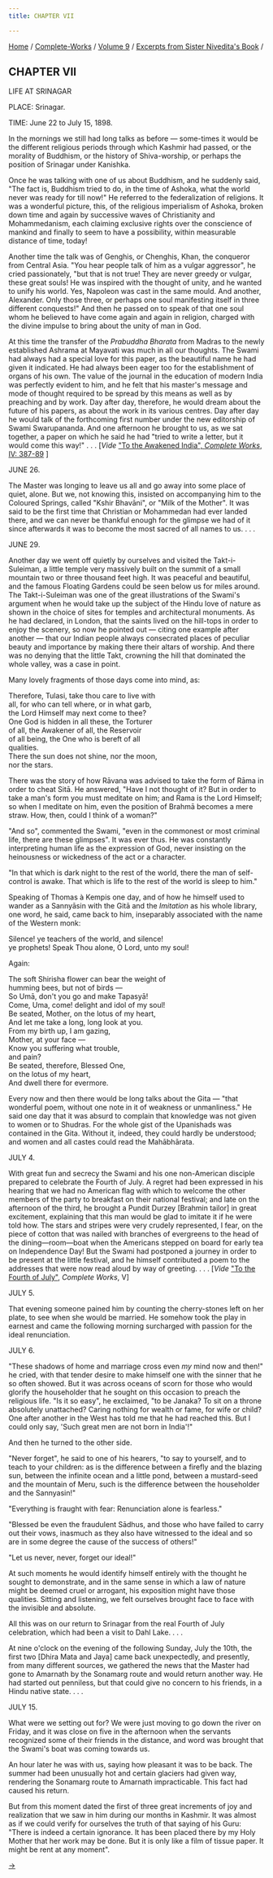 ```yaml
---
title: CHAPTER VII

---
```



[Home](../../../index.htm) / [Complete-Works](../../complete_works.htm)
/ [Volume 9](../volume_9_contents.htm) / [Excerpts from Sister
Nivedita's Book](excerpts_from_sister_niveditas_book_contents.htm) /



## CHAPTER VII

LIFE AT SRINAGAR

PLACE: Srinagar.

TIME: June 22 to July 15, 1898.

In the mornings we still had long talks as before — some-times it would
be the different religious periods through which Kashmir had passed, or
the morality of Buddhism, or the history of Shiva-worship, or perhaps
the position of Srinagar under Kanishka.

Once he was talking with one of us about Buddhism, and he suddenly said,
"The fact is, Buddhism tried to do, in the time of Ashoka, what the
world never was ready for till now!" He referred to the federalization
of religions. It was a wonderful picture, this, of the religious
imperialism of Ashoka, broken down time and again by successive waves of
Christianity and Mohammedanism, each claiming exclusive rights over the
conscience of mankind and finally to seem to have a possibility, within
measurable distance of time, today!

Another time the talk was of Genghis, or Chenghis, Khan, the conqueror
from Central Asia. "You hear people talk of him as a vulgar aggressor",
he cried passionately, "but that is not true! They are never greedy or
vulgar, these great souls! He was inspired with the thought of unity,
and he wanted to unify his world. Yes, Napoleon was cast in the same
mould. And another, Alexander. Only those three, or perhaps one soul
manifesting itself in three different conquests!" And then he passed on
to speak of that one soul whom he believed to have come again and again
in religion, charged with the divine impulse to bring about the unity of
man in God.

At this time the transfer of the *Prabuddha Bharata* from Madras to the
newly established Ashrama at Mayavati was much in all our thoughts. The
Swami had always had a special love for this paper, as the beautiful
name he had given it indicated. He had always been eager too for the
establishment of organs of his own. The value of the journal in the
education of modern India was perfectly evident to him, and he felt that
his master's message and mode of thought required to be spread by this
means as well as by preaching and by work. Day after day, therefore, he
would dream about the future of his papers, as about the work in its
various centres. Day after day he would talk of the forthcoming first
number under the new editorship of Swami Swarupananda. And one afternoon
he brought to us, as we sat together, a paper on which he said he had
"tried to write a letter, but it would come this way!" . . . \[*Vide*
["To the Awakened India", *Complete Works*, IV:
387-89](../../volume_4/writings_poems/to_the_awakened_india.htm) \]

JUNE 26.

The Master was longing to leave us all and go away into some place of
quiet, alone. But we, not knowing this, insisted on accompanying him to
the Coloured Springs, called "Kshir Bhavāni", or "Milk of the Mother".
It was said to be the first time that Christian or Mohammedan had ever
landed there, and we can never be thankful enough for the glimpse we had
of it since afterwards it was to become the most sacred of all names to
us. . . .

JUNE 29.

Another day we went off quietly by ourselves and visited the
Takt-i-Suleiman, a little temple very massively built on the summit of a
small mountain two or three thousand feet high. It was peaceful and
beautiful, and the famous Floating Gardens could be seen below us for
miles around. The Takt-i-Suleiman was one of the great illustrations of
the Swami's argument when he would take up the subject of the Hindu love
of nature as shown in the choice of sites for temples and architectural
monuments. As he had declared, in London, that the saints lived on the
hill-tops in order to enjoy the scenery, so now he pointed out — citing
one example after another — that our Indian people always consecrated
places of peculiar beauty and importance by making there their altars of
worship. And there was no denying that the little Takt, crowning the
hill that dominated the whole valley, was a case in point.

Many lovely fragments of those days come into mind, as:

Therefore, Tulasi, take thou care to live with  
all, for who can tell where, or in what garb,  
the Lord Himself may next come to thee?  
One God is hidden in all these, the Torturer  
of all, the Awakener of all, the Reservoir  
of all being, the One who is bereft of all  
qualities.  
There the sun does not shine, nor the moon,  
nor the stars.

There was the story of how Rāvana was advised to take the form of Rāma
in order to cheat Sitā. He answered, "Have I not thought of it? But in
order to take a man's form you must meditate on him; and Rama is the
Lord Himself; so when I meditate on him, even the position of Brahmā
becomes a mere straw. How, then, could I think of a woman?"

"And so", commented the Swami, "even in the commonest or most criminal
life, there are these glimpses". It was ever thus. He was constantly
interpreting human life as the expression of God, never insisting on the
heinousness or wickedness of the act or a character.

"In that which is dark night to the rest of the world, there the man of
self-control is awake. That which is life to the rest of the world is
sleep to him."

Speaking of Thomas à Kempis one day, and of how he himself used to
wander as a Sannyāsin with the Gitā and the *Imitation* as his whole
library, one word, he said, came back to him, inseparably associated
with the name of the Western monk:

Silence! ye teachers of the world, and silence!  
ye prophets! Speak Thou alone, O Lord, unto my soul!

Again:

The soft Shirisha flower can bear the weight of  
humming bees, but not of birds —  
So Umā, don't you go and make Tapasyā!  
Come, Uma, come! delight and idol of my soul!  
Be seated, Mother, on the lotus of my heart,  
And let me take a long, long look at you.  
From my birth up, I am gazing,  
Mother, at your face —  
Know you suffering what trouble,  
and pain?  
Be seated, therefore, Blessed One,  
on the lotus of my heart,  
And dwell there for evermore.

Every now and then there would be long talks about the Gita — "that
wonderful poem, without one note in it of weakness or unmanliness." He
said one day that it was absurd to complain that knowledge was not given
to women or to Shudras. For the whole gist of the Upanishads was
contained in the Gita. Without it, indeed, they could hardly be
understood; and women and all castes could read the Mahābhārata.

JULY 4.

With great fun and secrecy the Swami and his one non-American disciple
prepared to celebrate the Fourth of July. A regret had been expressed in
his hearing that we had no American flag with which to welcome the other
members of the party to breakfast on their national festival; and late
on the afternoon of the third, he brought a Pundit Durzey \[Brahmin
tailor\] in great excitement, explaining that this man would be glad to
imitate it if he were told how. The stars and stripes were very crudely
represented, I fear, on the piece of cotton that was nailed with
branches of evergreens to the head of the dining—room—boat when the
Americans stepped on board for early tea on Independence Day! But the
Swami had postponed a journey in order to be present at the little
festival, and he himself contributed a poem to the addresses that were
now read aloud by way of greeting. . . . \[*Vide* ["To the Fourth of
July"](../../volume_5/writings_prose_and_poems/to_the_fourth_of_july.htm),
*Complete Works*, V\]

JULY 5.

That evening someone pained him by counting the cherry-stones left on
her plate, to see when she would be married. He somehow took the play in
earnest and came the following morning surcharged with passion for the
ideal renunciation.

JULY 6.

"These shadows of home and marriage cross even *my* mind now and then!"
he cried, with that tender desire to make himself one with the sinner
that he so often showed. But it was across oceans of scorn for those who
would glorify the householder that he sought on this occasion to preach
the religious life. "Is it so easy", he exclaimed, "to be Janaka? To sit
on a throne absolutely unattached? Caring nothing for wealth or fame,
for wife or child? One after another in the West has told me that he had
reached this. But I could only say, 'Such great men are not born in
India'!"

And then he turned to the other side.

"Never forget", he said to one of his hearers, "to say to yourself, and
to teach to your children: as is the difference between a firefly and
the blazing sun, between the infinite ocean and a little pond, between a
mustard-seed and the mountain of Meru, such is the difference between
the householder and the Sannyasin!"

"Everything is fraught with fear: Renunciation alone is fearless."

"Blessed be even the fraudulent Sādhus, and those who have failed to
carry out their vows, inasmuch as they also have witnessed to the ideal
and so are in some degree the cause of the success of others!"

"Let us never, never, forget our ideal!"

At such moments he would identify himself entirely with the thought he
sought to demonstrate, and in the same sense in which a law of nature
might be deemed cruel or arrogant, his exposition might have those
qualities. Sitting and listening, we felt ourselves brought face to face
with the invisible and absolute.

All this was on our return to Srinagar from the real Fourth of July
celebration, which had been a visit to Dahl Lake. . . .

At nine o'clock on the evening of the following Sunday, July the 10th,
the first two \[Dhira Mata and Jaya\] came back unexpectedly, and
presently, from many different sources, we gathered the news that the
Master had gone to Amarnath by the Sonamarg route and would return
another way. He had started out penniless, but that could give no
concern to his friends, in a Hindu native state. . . .

JULY 15.

What were we setting out for? We were just moving to go down the river
on Friday, and it was close on five in the afternoon when the servants
recognized some of their friends in the distance, and word was brought
that the Swami's boat was coming towards us.

An hour later he was with us, saying how pleasant it was to be back. The
summer had been unusually hot and certain glaciers had given way,
rendering the Sonamarg route to Amarnath impracticable. This fact had
caused his return.

But from this moment dated the first of three great increments of joy
and realization that we saw in him during our months in Kashmir. It was
almost as if we could verify for ourselves the truth of that saying of
his Guru: "There is indeed a certain ignorance. It has been placed there
by my Holy Mother that her work may be done. But it is only like a film
of tissue paper. It might be rent at any moment".

[→](chapter_viii.htm)



